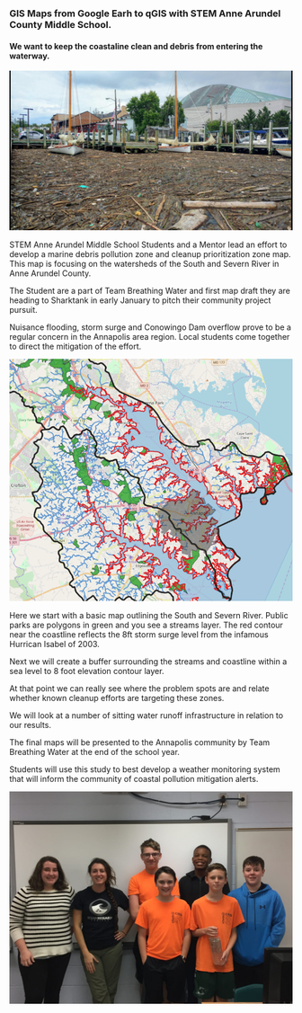 ### GIS Maps from Google Earh to qGIS with STEM Anne Arundel County Middle School.
#### We want to keep the coastaline clean and debris from entering the waterway.


![](bs-md-hogan-franchot-bay-20180801.jpg)

STEM Anne Arundel Middle School Students and a Mentor lead an effort to develop a marine debris pollution zone and cleanup prioritization
zone map. This map is focusing on the watersheds of the South and Severn River in Anne Arundel County.

The Student are a part of Team Breathing Water and first map draft they are heading to Sharktank in early January to pitch their
community project pursuit.

Nuisance flooding, storm surge and Conowingo Dam overflow prove to be a regular concern in the Annapolis area region.
Local students come together to direct the mitigation of the effort.

![](2watersheds.PNG)

Here we start with a basic map outlining the South and Severn River.
Public parks are polygons in green and you see a streams layer.
The red contour near the coastline reflects the 8ft storm surge level from the infamous Hurrican Isabel of 2003. 

Next we will create a buffer surrounding the streams and coastline within a sea level to 8 foot elevation contour layer.

At that point we can really see where the problem spots are and relate whether known cleanup efforts are targeting these zones.

We will look at a number of sitting water runoff infrastructure in relation to our results.

The final maps will be presented to the Annapolis community by Team Breathing Water at the end of the school year.

Students will use this study to best develop a weather monitoring system that will inform the community of coastal pollution mitigation alerts.

![](44566952_2074719369239951_5562072426021388288_o.jpg)
